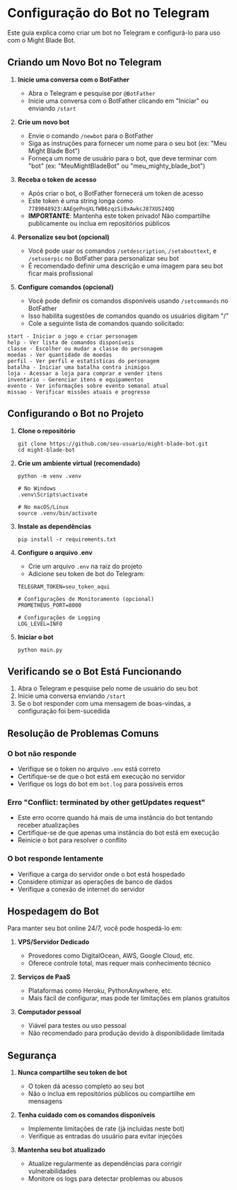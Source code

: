 # Configuração do Bot no Telegram

Este guia explica como criar um bot no Telegram e configurá-lo para uso com o Might Blade Bot.

## Criando um Novo Bot no Telegram

1. **Inicie uma conversa com o BotFather**
   - Abra o Telegram e pesquise por `@BotFather`
   - Inicie uma conversa com o BotFather clicando em "Iniciar" ou enviando `/start`

2. **Crie um novo bot**
   - Envie o comando `/newbot` para o BotFather
   - Siga as instruções para fornecer um nome para o seu bot (ex: "Meu Might Blade Bot")
   - Forneça um nome de usuário para o bot, que deve terminar com "bot" (ex: "MeuMightBladeBot" ou "meu_mighty_blade_bot")

3. **Receba o token de acesso**
   - Após criar o bot, o BotFather fornecerá um token de acesso
   - Este token é uma string longa como `7789048923:AAEgePnqXLfWB6zqzSi0xAwkcJ87XUS24QQ`
   - **IMPORTANTE**: Mantenha este token privado! Não compartilhe publicamente ou inclua em repositórios públicos

4. **Personalize seu bot (opcional)**
   - Você pode usar os comandos `/setdescription`, `/setabouttext`, e `/setuserpic` no BotFather para personalizar seu bot
   - É recomendado definir uma descrição e uma imagem para seu bot ficar mais profissional

5. **Configure comandos (opcional)**
   - Você pode definir os comandos disponíveis usando `/setcommands` no BotFather
   - Isso habilita sugestões de comandos quando os usuários digitam "/"
   - Cole a seguinte lista de comandos quando solicitado:

```
start - Iniciar o jogo e criar personagem
help - Ver lista de comandos disponíveis
classe - Escolher ou mudar a classe do personagem
moedas - Ver quantidade de moedas
perfil - Ver perfil e estatísticas do personagem
batalha - Iniciar uma batalha contra inimigos
loja - Acessar a loja para comprar e vender itens
inventario - Gerenciar itens e equipamentos
evento - Ver informações sobre evento semanal atual
missao - Verificar missões atuais e progresso
```

## Configurando o Bot no Projeto

1. **Clone o repositório**
   ```
   git clone https://github.com/seu-usuario/might-blade-bot.git
   cd might-blade-bot
   ```

2. **Crie um ambiente virtual (recomendado)**
   ```
   python -m venv .venv
   
   # No Windows
   .venv\Scripts\activate
   
   # No macOS/Linux
   source .venv/bin/activate
   ```

3. **Instale as dependências**
   ```
   pip install -r requirements.txt
   ```

4. **Configure o arquivo .env**
   - Crie um arquivo `.env` na raiz do projeto
   - Adicione seu token de bot do Telegram:
   ```
   TELEGRAM_TOKEN=seu_token_aqui
   
   # Configurações de Monitoramento (opcional)
   PROMETHEUS_PORT=8000
   
   # Configurações de Logging
   LOG_LEVEL=INFO
   ```

5. **Iniciar o bot**
   ```
   python main.py
   ```

## Verificando se o Bot Está Funcionando

1. Abra o Telegram e pesquise pelo nome de usuário do seu bot
2. Inicie uma conversa enviando `/start`
3. Se o bot responder com uma mensagem de boas-vindas, a configuração foi bem-sucedida

## Resolução de Problemas Comuns

### O bot não responde
- Verifique se o token no arquivo `.env` está correto
- Certifique-se de que o bot está em execução no servidor
- Verifique os logs do bot em `bot.log` para possíveis erros

### Erro "Conflict: terminated by other getUpdates request"
- Este erro ocorre quando há mais de uma instância do bot tentando receber atualizações
- Certifique-se de que apenas uma instância do bot está em execução
- Reinicie o bot para resolver o conflito

### O bot responde lentamente
- Verifique a carga do servidor onde o bot está hospedado
- Considere otimizar as operações de banco de dados
- Verifique a conexão de internet do servidor

## Hospedagem do Bot

Para manter seu bot online 24/7, você pode hospedá-lo em:

1. **VPS/Servidor Dedicado**
   - Provedores como DigitalOcean, AWS, Google Cloud, etc.
   - Oferece controle total, mas requer mais conhecimento técnico

2. **Serviços de PaaS**
   - Plataformas como Heroku, PythonAnywhere, etc.
   - Mais fácil de configurar, mas pode ter limitações em planos gratuitos

3. **Computador pessoal**
   - Viável para testes ou uso pessoal
   - Não recomendado para produção devido à disponibilidade limitada

## Segurança

1. **Nunca compartilhe seu token de bot**
   - O token dá acesso completo ao seu bot
   - Não o inclua em repositórios públicos ou compartilhe em mensagens

2. **Tenha cuidado com os comandos disponíveis**
   - Implemente limitações de rate (já incluídas neste bot)
   - Verifique as entradas do usuário para evitar injeções

3. **Mantenha seu bot atualizado**
   - Atualize regularmente as dependências para corrigir vulnerabilidades
   - Monitore os logs para detectar problemas ou abusos 